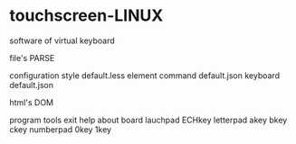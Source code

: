 touchscreen-LINUX
=================

software of virtual keyboard

file's PARSE

configuration
  style
    default.less
  element
    command
      default.json
    keyboard
      default.json

html's DOM

program
  tools
    exit
    help
    about
  board
    lauchpad
      ECHkey
    letterpad
      akey
      bkey
      ckey
    numberpad
      0key
      1key
